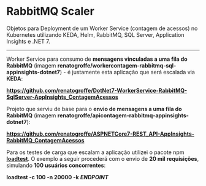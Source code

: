 # RabbitMQ Scaler
Objetos para Deployment de um Worker Service (contagem de acessos) no Kubernetes utilizando KEDA, Helm, RabbitMQ, SQL Server, Application Insights e .NET 7.

---

Worker Service para consumo de **mensagens vinculadas a uma fila do RabbitMQ** (imagem **renatogroffe/workercontagem-rabbitmq-sql-appinsights-dotnet7**) - é justamente esta aplicação que será escalada via **KEDA**:

**https://github.com/renatogroffe/DotNet7-WorkerService-RabbitMQ-SqlServer-AppInsights_ContagemAcessos**

Projeto que serviu de base para o **envio de mensagens a uma fila do RabbitMQ** (imagem **renatogroffe/apicontagem-rabbitmq-appinsights-dotnet7**):

**https://github.com/renatogroffe/ASPNETCore7-REST_API-AppInsights-RabbitMQ_ContagemAcessos**

Para os testes de carga que escalam a aplicação utilizei o pacote npm [**loadtest**](https://www.npmjs.com/package/loadtest). O exemplo a seguir procederá com o envio de **20 mil requisições**, simulando **100 usuários concorrentes**:

**loadtest -c 100 -n 20000 -k** ***ENDPOINT***
